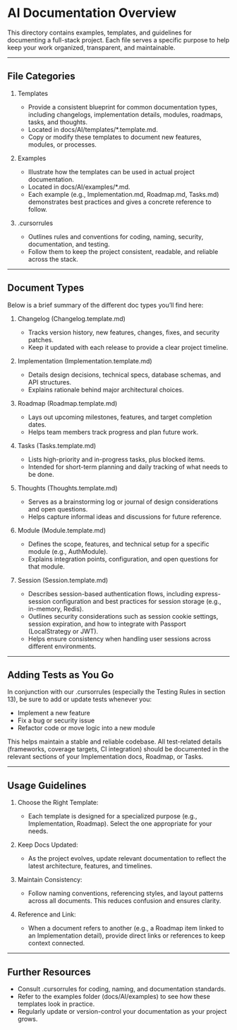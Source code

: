 # AI Documentation Overview

This directory contains examples, templates, and guidelines for documenting a full-stack project. Each file serves a specific purpose to help keep your work organized, transparent, and maintainable.

---

## File Categories

1. Templates  
   - Provide a consistent blueprint for common documentation types, including changelogs, implementation details, modules, roadmaps, tasks, and thoughts.  
   - Located in docs/AI/templates/*.template.md.  
   - Copy or modify these templates to document new features, modules, or processes.

2. Examples  
   - Illustrate how the templates can be used in actual project documentation.  
   - Located in docs/AI/examples/*.md.  
   - Each example (e.g., Implementation.md, Roadmap.md, Tasks.md) demonstrates best practices and gives a concrete reference to follow.

3. .cursorrules  
   - Outlines rules and conventions for coding, naming, security, documentation, and testing.  
   - Follow them to keep the project consistent, readable, and reliable across the stack.

---

## Document Types

Below is a brief summary of the different doc types you’ll find here:

1. Changelog (Changelog.template.md)  
   - Tracks version history, new features, changes, fixes, and security patches.  
   - Keep it updated with each release to provide a clear project timeline.

2. Implementation (Implementation.template.md)  
   - Details design decisions, technical specs, database schemas, and API structures.  
   - Explains rationale behind major architectural choices.

3. Roadmap (Roadmap.template.md)  
   - Lays out upcoming milestones, features, and target completion dates.  
   - Helps team members track progress and plan future work.

4. Tasks (Tasks.template.md)  
   - Lists high-priority and in-progress tasks, plus blocked items.  
   - Intended for short-term planning and daily tracking of what needs to be done.

5. Thoughts (Thoughts.template.md)  
   - Serves as a brainstorming log or journal of design considerations and open questions.  
   - Helps capture informal ideas and discussions for future reference.

6. Module (Module.template.md)  
   - Defines the scope, features, and technical setup for a specific module (e.g., AuthModule).  
   - Explains integration points, configuration, and open questions for that module.

7. Session (Session.template.md)  
   - Describes session-based authentication flows, including express-session configuration and best practices for session storage (e.g., in-memory, Redis).  
   - Outlines security considerations such as session cookie settings, session expiration, and how to integrate with Passport (LocalStrategy or JWT).  
   - Helps ensure consistency when handling user sessions across different environments.

---

## Adding Tests as You Go
In conjunction with our .cursorrules (especially the Testing Rules in section 13), be sure to add or update tests whenever you:
- Implement a new feature  
- Fix a bug or security issue  
- Refactor code or move logic into a new module

This helps maintain a stable and reliable codebase. All test-related details (frameworks, coverage targets, CI integration) should be documented in the relevant sections of your Implementation docs, Roadmap, or Tasks.  

---

## Usage Guidelines

1. Choose the Right Template:  
   - Each template is designed for a specialized purpose (e.g., Implementation, Roadmap). Select the one appropriate for your needs.

2. Keep Docs Updated:  
   - As the project evolves, update relevant documentation to reflect the latest architecture, features, and timelines.

3. Maintain Consistency:  
   - Follow naming conventions, referencing styles, and layout patterns across all documents. This reduces confusion and ensures clarity.

4. Reference and Link:  
   - When a document refers to another (e.g., a Roadmap item linked to an Implementation detail), provide direct links or references to keep context connected.

---

## Further Resources

- Consult .cursorrules for coding, naming, and documentation standards.  
- Refer to the examples folder (docs/AI/examples) to see how these templates look in practice.  
- Regularly update or version-control your documentation as your project grows. 